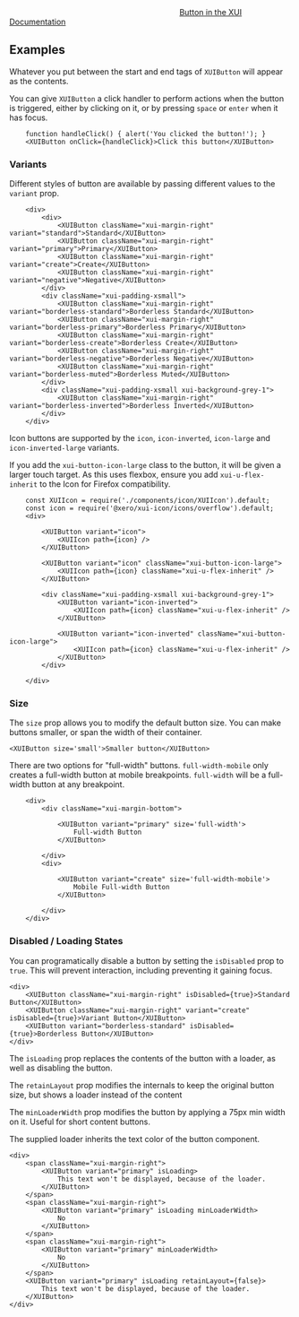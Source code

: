 <div class="xui-margin-vertical">
		<svg focusable="false" class="xui-icon xui-icon-inline xui-icon-large xui-icon-color-blue">
			<use xlink:href="#xui-icon-bookmark" role="presentation"/>
		</svg>
		<a href="../section-building-blocks-buttons.html#buttons">Button in the XUI Documentation</a>
</div>

## Examples

Whatever you put between the start and end tags of `XUIButton` will appear as the contents.

You can give `XUIButton` a click handler to perform actions when the button is triggered, either by clicking on it, or by pressing `space` or `enter` when it has focus.

```
	function handleClick() { alert('You clicked the button!'); }
	<XUIButton onClick={handleClick}>Click this button</XUIButton>
```

### Variants

Different styles of button are available by passing different values to the `variant` prop.

```
	<div>
		<div>
			<XUIButton className="xui-margin-right" variant="standard">Standard</XUIButton>
			<XUIButton className="xui-margin-right" variant="primary">Primary</XUIButton>
			<XUIButton className="xui-margin-right" variant="create">Create</XUIButton>
			<XUIButton className="xui-margin-right" variant="negative">Negative</XUIButton>
		</div>
		<div className="xui-padding-xsmall">
			<XUIButton className="xui-margin-right" variant="borderless-standard">Borderless Standard</XUIButton>
			<XUIButton className="xui-margin-right" variant="borderless-primary">Borderless Primary</XUIButton>
			<XUIButton className="xui-margin-right" variant="borderless-create">Borderless Create</XUIButton>
			<XUIButton className="xui-margin-right" variant="borderless-negative">Borderless Negative</XUIButton>
			<XUIButton className="xui-margin-right" variant="borderless-muted">Borderless Muted</XUIButton>
		</div>
		<div className="xui-padding-xsmall xui-background-grey-1">
			<XUIButton className="xui-margin-right" variant="borderless-inverted">Borderless Inverted</XUIButton>
		</div>
	</div>
```

Icon buttons are supported by the `icon`, `icon-inverted`, `icon-large` and `icon-inverted-large` variants.

If you add the `xui-button-icon-large` class to the button, it will be given a larger touch target.
As this uses flexbox, ensure you add `xui-u-flex-inherit` to the Icon for Firefox compatibility.

```
	const XUIIcon = require('./components/icon/XUIIcon').default;
	const icon = require('@xero/xui-icon/icons/overflow').default;
	<div>

		<XUIButton variant="icon">
			<XUIIcon path={icon} />
		</XUIButton>

		<XUIButton variant="icon" className="xui-button-icon-large">
			<XUIIcon path={icon} className="xui-u-flex-inherit" />
		</XUIButton>

		<div className="xui-padding-xsmall xui-background-grey-1">
			<XUIButton variant="icon-inverted">
				<XUIIcon path={icon} className="xui-u-flex-inherit" />
			</XUIButton>

			<XUIButton variant="icon-inverted" className="xui-button-icon-large">
				<XUIIcon path={icon} className="xui-u-flex-inherit" />
			</XUIButton>
		</div>

	</div>
```

### Size

The `size` prop allows you to modify the default button size. You can make buttons smaller, or span the width of their container.

```
<XUIButton size='small'>Smaller button</XUIButton>
```

There are two options for "full-width" buttons. `full-width-mobile` only creates a full-width button at mobile breakpoints. `full-width` will be a full-width button at any breakpoint.

```
	<div>
		<div className="xui-margin-bottom">

			<XUIButton variant="primary" size='full-width'>
				Full-width Button
			</XUIButton>

		</div>
		<div>

			<XUIButton variant="create" size='full-width-mobile'>
				Mobile Full-width Button
			</XUIButton>

		</div>
	</div>
```

### Disabled / Loading States

You can programatically disable a button by setting the `isDisabled` prop to `true`. This will prevent interaction, including preventing it gaining focus.

```
<div>
	<XUIButton className="xui-margin-right" isDisabled={true}>Standard Button</XUIButton>
	<XUIButton className="xui-margin-right" variant="create" isDisabled={true}>Variant Button</XUIButton>
	<XUIButton variant="borderless-standard" isDisabled={true}>Borderless Button</XUIButton>
</div>
```

The `isLoading` prop replaces the contents of the button with a loader, as well as disabling the button.

The `retainLayout` prop modifies the internals to keep the original button size, but shows a loader instead of the content

The `minLoaderWidth` prop modifies the button by applying a 75px min width on it. Useful for short content buttons.

The supplied loader inherits the text color of the button component.

```
<div>
	<span className="xui-margin-right">
		<XUIButton variant="primary" isLoading>
			This text won't be displayed, because of the loader.
		</XUIButton>
	</span>
	<span className="xui-margin-right">
		<XUIButton variant="primary" isLoading minLoaderWidth>
			No
		</XUIButton>
	</span>
	<span className="xui-margin-right">
		<XUIButton variant="primary" minLoaderWidth>
			No
		</XUIButton>
	</span>
	<XUIButton variant="primary" isLoading retainLayout={false}>
		This text won't be displayed, because of the loader.
	</XUIButton>
</div>
```
